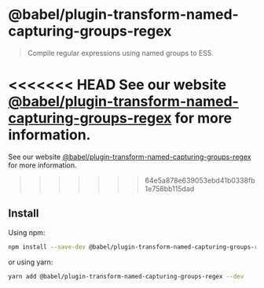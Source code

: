 # @babel/plugin-transform-named-capturing-groups-regex

> Compile regular expressions using named groups to ES5.

<<<<<<< HEAD
See our website [@babel/plugin-transform-named-capturing-groups-regex](https://babeljs.io/docs/en/next/babel-plugin-transform-named-capturing-groups-regex.html) for more information.
=======
See our website [@babel/plugin-transform-named-capturing-groups-regex](https://babeljs.io/docs/en/babel-plugin-transform-named-capturing-groups-regex) for more information.
>>>>>>> 64e5a878e639053ebd41b0338fb1e758bb115dad

## Install

Using npm:

```sh
npm install --save-dev @babel/plugin-transform-named-capturing-groups-regex
```

or using yarn:

```sh
yarn add @babel/plugin-transform-named-capturing-groups-regex --dev
```
